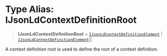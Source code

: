 # Type Alias: IJsonLdContextDefinitionRoot

> **IJsonLdContextDefinitionRoot** = [`IJsonLdContextDefinitionElement`](IJsonLdContextDefinitionElement.md) \| [`IJsonLdContextDefinitionElement`](IJsonLdContextDefinitionElement.md)[]

A context definition root is used to define the root of a context definition.
